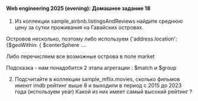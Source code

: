 #### Web engineering 2025 (evening): Домашнее задание 18

1. Из коллекции sample\_airbnb.listingsAndReviews найдите среднюю цену за сутки проживания на Гавайских островах.

Островов несколько, поэтому либо используем {'address.location': {\$geoWithin: { \$centerSphere ….

Либо перечисляем все возможные острова в поле market

Подсказка - нам понадобится 2 этапа агрегации : \$match и \$group

2. Подсчитайте в коллекции sample\_mflix.movies, сколько фильмов имеют imdb рейтинг выше 8 и выходили в период с 2015 до 2023 года (используем year) Какой из них имеет самый высокий рейтинг ?
